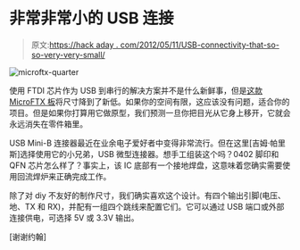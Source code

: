 # 非常非常小的 USB 连接

> 原文:[https://hack aday . com/2012/05/11/USB-connectivity-that-so-so-very-very-small/](https://hackaday.com/2012/05/11/usb-connectivity-that-is-so-very-very-small/)

![](../Images/7e161acded23700d11114e30f4de8ff3.png "microftx-quarter")

使用 FTDI 芯片作为 USB 到串行的解决方案并不是什么新鲜事，但是[这款 MicroFTX 板](http://jim.sh/ftx/)将尺寸降到了新低。如果你的空间有限，这应该没有问题，适合你的项目。但是如果你打算用它做原型，我们预测一旦你把目光从它身上移开，它就会永远消失在零件箱里。

USB Mini-B 连接器最近在业余电子爱好者中变得非常流行。但在这里[吉姆·帕里斯]选择使用它的小兄弟，USB 微型连接器。想手工组装这个吗？0402 脚印和 QFN 芯片怎么样了？事实上，该 IC 底部有一个接地焊盘，这意味着您确实需要使用回流焊炉来正确完成工作。

除了对 diy 不友好的制作尺寸，我们确实喜欢这个设计。有四个输出引脚(电压、地、TX 和 RX)，并配有一组四个跳线来配置它们。它可以通过 USB 端口或外部连接供电，可选择 5V 或 3.3V 输出。

[谢谢约翰]